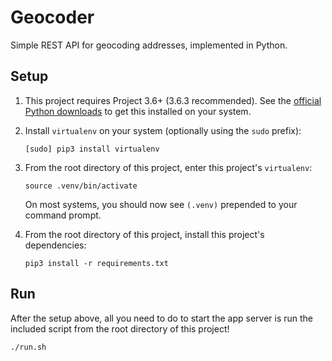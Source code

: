 # Geocoder

Simple REST API for geocoding addresses, implemented in Python.

## Setup

1. This project requires Project 3.6+ (3.6.3 recommended). See the
    [official Python downloads](https://www.python.org/downloads/) to get this installed on your system.

2. Install `virtualenv` on your system (optionally using the `sudo` prefix):
    ```
    [sudo] pip3 install virtualenv
    ```

3. From the root directory of this project, enter this project's `virtualenv`:
    ```
    source .venv/bin/activate
    ```
    On most systems, you should now see `(.venv)` prepended to your command prompt.

4. From the root directory of this project, install this project's dependencies:
    ```
    pip3 install -r requirements.txt
    ```

## Run

After the setup above, all you need to do to start the app server is run the included script from
the root directory of this project!

```
./run.sh
```
